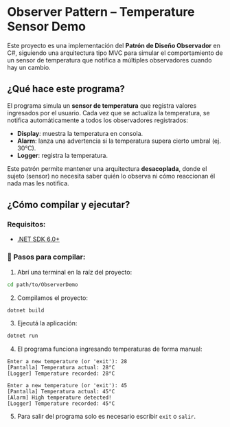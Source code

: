# Observer Pattern – Temperature Sensor Demo

Este proyecto es una implementación del **Patrón de Diseño Observador** en C#, siguiendo una arquitectura tipo MVC para simular el comportamiento de un sensor de temperatura que notifica a múltiples observadores cuando hay un cambio.

## ¿Qué hace este programa?

El programa simula un **sensor de temperatura** que registra valores ingresados por el usuario. Cada vez que se actualiza la temperatura, se notifica automáticamente a todos los observadores registrados:

- **Display**: muestra la temperatura en consola.
- **Alarm**: lanza una advertencia si la temperatura supera cierto umbral (ej. 30°C).
- **Logger**: registra la temperatura.

Este patrón permite mantener una arquitectura **desacoplada**, donde el sujeto (sensor) no necesita saber quién lo observa ni cómo reaccionan él nada mas les notifica.

## ¿Cómo compilar y ejecutar?

### Requisitos:
- [.NET SDK 6.0+](https://dotnet.microsoft.com/en-us/download)

### 🔧 Pasos para compilar:

1. Abrí una terminal en la raíz del proyecto:

```bash
cd path/to/ObserverDemo
```

2. Compilamos el proyecto:

```bash
dotnet build
```

3. Ejecutá la aplicación:

```bash
dotnet run
```

4. El programa funciona ingresando temperaturas de forma manual:

```text
Enter a new temperature (or 'exit'): 28
[Pantalla] Temperatura actual: 28°C
[Logger] Temperature recorded: 28°C

Enter a new temperature (or 'exit'): 45
[Pantalla] Temperatura actual: 45°C
[Alarm] High temperature detected!
[Logger] Temperature recorded: 45°C
```

5. Para salir del programa solo es necesario escribir `exit` o `salir`.
